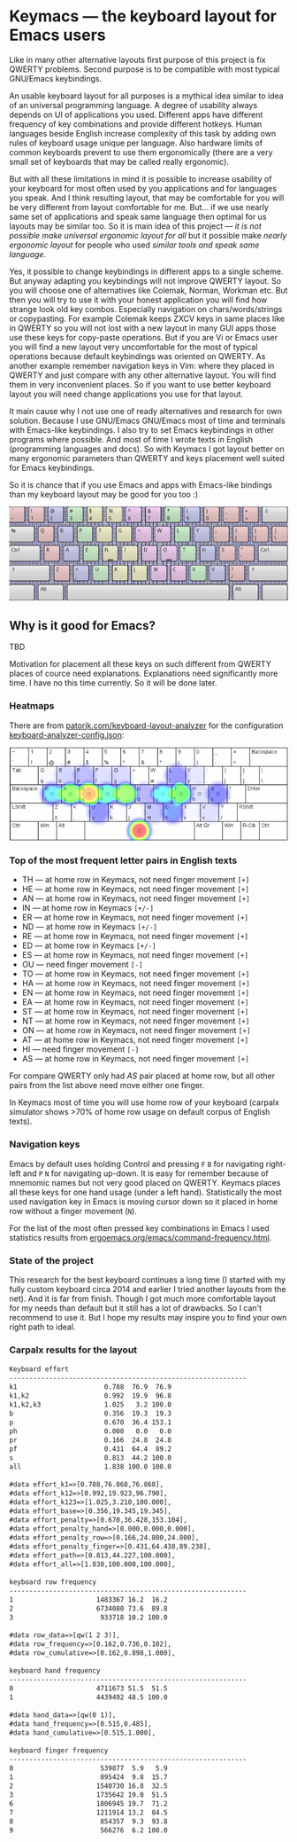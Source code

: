 # Keymacs — the keyboard layout for Emacs users

Like in many other alternative layouts first purpose of this project is
fix QWERTY problems. Second purpose is to be compatible with most typical
GNU/Emacs keybindings.

An usable keyboard layout for all purposes is a mythical idea similar
to idea of an universal programming language. A degree of usability
always depends on UI of applications you used. Different apps have
different frequency of key combinations and provide different hotkeys.
Human languages beside English increase complexity of this task
by adding own rules of keyboard usage unique per language. Also
hardware limits of common keyboards prevent to use them ergonomically
(there are a very small set of keyboards that may be called really
ergonomic).

But with all these limitations in mind it is possible to increase
usability of your keyboard for most often used by you applications
and for languages you speak. And I think resulting layout, that may be
comfortable for you will be very different from layout comfortable for me.
But... if we use nearly same set of applications and speak same language
then optimal for us layouts may be similar too. So it is main idea of this
project — *it is not possible make universal ergonomic layout for all* but
it possible make *nearly ergonomic layout* for people who used *similar tools
and speak same language*.

Yes, it possible to change keybindings in different apps to a single scheme.
But anyway adapting you keybindings will not improve QWERTY layout. So you
will choose one of alternatives like Colemak, Norman, Workman etc. But then
you will try to use it with your honest application you will find how strange
look old key combos. Especially navigation on chars/words/strings or copypasting.
For example Colemak keeps ZXCV keys in same places like in QWERTY so you will
not lost with a new layout in many GUI apps those use these keys for copy-paste
operations. But if you are Vi or Emacs user you will find a new layout very
uncomfortable for the most of typical operations because default keybindings
was oriented on QWERTY. As another example remember navigation keys in Vim:
where they placed in QWERTY and just compare with any other alternative layout.
You will find them in very inconvenient places. So if you want to use better
keyboard layout you will need change applications you use for that layout.

It main cause why I not use one of ready alternatives and research for own
solution. Because I use GNU/Emacs GNU/Emacs most of time and terminals with Emacs-like
keybindings. I also try to set Emacs keybindings in other programs where possible.
And most of time I wrote texts in English (programming languages and docs).
So with Keymacs I got layout better on many ergonomic parameters than QWERTY and
keys placement well suited for Emacs keybindings.

So it is chance that if you use Emacs and apps with Emacs-like bindings than my
keyboard layout may be good for you too :) 

![Keymacs layout](keymacs-layout.png)

## Why is it good for Emacs?

TBD

Motivation for placement all these keys on such different from QWERTY places
of cource need explanations. Explanations need significantly more time. I have
no this time currently. So it will be done later.

### Heatmaps

There are from [patorjk.com/keyboard-layout-analyzer](http://patorjk.com/keyboard-layout-analyzer/) for
the configuration [keyboard-analyzer-config.json](keyboard-analyzer-config.json):

![Keymacs heatmap for commonly used words](keymacs-heatmap-for-commonly-used-words.png)


### Top of the most frequent letter pairs in English texts

* TH — at home row in Keymacs, not need finger movement `[+]`
* HE — at home row in Keymacs, not need finger movement `[+]`
* AN — at home row in Keymacs, not need finger movement `[+]`
* IN — at home row in Keymacs `[+/-]`
* ER — at home row in Keymacs, not need finger movement `[+]`
* ND — at home row in Keymacs `[+/-]`
* RE — at home row in Keymacs, not need finger movement `[+]`
* ED — at home row in Keymacs `[+/-]`
* ES — at home row in Keymacs, not need finger movement `[+]`
* OU — need finger movement `[-]`
* TO — at home row in Keymacs, not need finger movement `[+]`
* HA — at home row in Keymacs, not need finger movement `[+]`
* EN — at home row in Keymacs, not need finger movement `[+]`
* EA — at home row in Keymacs, not need finger movement `[+]`
* ST — at home row in Keymacs, not need finger movement `[+]`
* NT — at home row in Keymacs, not need finger movement `[+]`
* ON — at home row in Keymacs, not need finger movement `[+]`
* AT — at home row in Keymacs, not need finger movement `[+]`
* HI — need finger movement `[-]`
* AS — at home row in Keymacs, not need finger movement `[+]`

For compare QWERTY only had *AS* pair placed at home row, but
all other pairs from the list above need move either one finger.

In Keymacs most of time you will use home row of your keyboard
(carpalx simulator shows >70% of home row usage on default
corpus of English texts).

### Navigation keys

Emacs by default uses holding Control and pressing `F` `B` for
navigating right-left and `P` `N` for navigating up-down.
It is easy for remember because of mnemomic names but not very
good placed on QWERTY. Keymacs places all these keys for one
hand usage (under a left hand). Statistically the most used
navigation key in Emacs is moving cursor down so it placed
in home row without a finger movement (`N`).

For the list of the most often pressed key combinations in Emacs
I used statistics results from
[ergoemacs.org/emacs/command-frequency.html](http://ergoemacs.org/emacs/command-frequency.html).

### State of the project

This research for the best keyboard continues a long time (I started with my fully custom keyboard circa 2014 and
earlier I tried another layouts from the net). And it is far from finish.
Though I got much more comfortable layout for my needs than default but it still has
a lot of drawbacks. So I can't recommend to use it. But I hope my results may inspire you to find your own
right path to ideal.

### Carpalx results for the layout

    Keyboard effort                                             
    ------------------------------------------------------------
    k1                      0.788  76.9  76.9                   
    k1,k2                   0.992  19.9  96.8                   
    k1,k2,k3                1.025   3.2 100.0                   
    b                       0.356  19.3  19.3                   
    p                       0.670  36.4 153.1                   
    ph                      0.000   0.0   0.0                   
    pr                      0.166  24.8  24.8                   
    pf                      0.431  64.4  89.2                   
    s                       0.813  44.2 100.0                   
    all                     1.838 100.0 100.0                   
                                                                
    #data effort_k1=>[0.788,76.868,76.868],                     
    #data effort_k12=>[0.992,19.923,96.790],                    
    #data effort_k123=>[1.025,3.210,100.000],                   
    #data effort_base=>[0.356,19.345,19.345],                   
    #data effort_penalty=>[0.670,36.428,153.104],               
    #data effort_penalty_hand=>[0.000,0.000,0.000],             
    #data effort_penalty_row=>[0.166,24.800,24.800],            
    #data effort_penalty_finger=>[0.431,64.438,89.238],         
    #data effort_path=>[0.813,44.227,100.000],                  
    #data effort_all=>[1.838,100.000,100.000],                  
                                                                
    keyboard row frequency                                      
    ------------------------------------------------------------
    1                     1483367 16.2  16.2                    
    2                     6734080 73.6  89.8                    
    3                      933718 10.2 100.0                    
                                                                
    #data row_data=>[qw(1 2 3)],                                
    #data row_frequency=>[0.162,0.736,0.102],                   
    #data row_cumulative=>[0.162,0.898,1.000],                  
                                                                
    keyboard hand frequency                                     
    ------------------------------------------------------------
    0                     4711673 51.5  51.5                    
    1                     4439492 48.5 100.0                    
                                                                
    #data hand_data=>[qw(0 1)],                                 
    #data hand_frequency=>[0.515,0.485],                        
    #data hand_cumulative=>[0.515,1.000],                       
                                                                
    keyboard finger frequency                                   
    ------------------------------------------------------------
    0                      539877  5.9   5.9                    
    1                      895424  9.8  15.7                    
    2                     1540730 16.8  32.5                    
    3                     1735642 19.0  51.5                    
    6                     1806945 19.7  71.2                    
    7                     1211914 13.2  84.5                    
    8                      854357  9.3  93.8                    
    9                      566276  6.2 100.0                    
